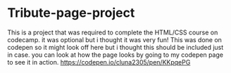 # Tribute-page-project
This is a project that was required to complete the HTML/CSS course on codecamp. it was optional but i thought it was very fun!
This was done on codepen so it might look off here but i thought this should be included just in case.
you can look at how the page looks by going to my codepen page to see it in action. https://codepen.io/cluna2305/pen/KKpqePG
